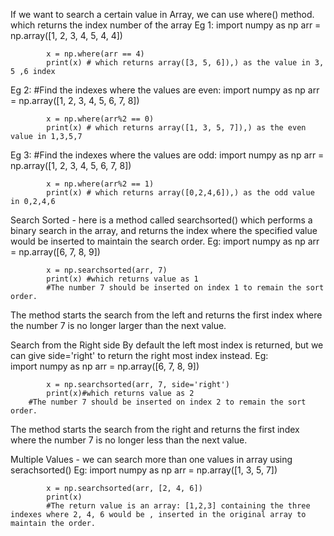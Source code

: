 If we want to search a certain value in Array, we can use where() method. which returns the index  number of the array
Eg 1:		import numpy as np
			arr = np.array([1, 2, 3, 4, 5, 4, 4])

			x = np.where(arr == 4)
			print(x) # which returns array([3, 5, 6]),) as the value in 3, 5 ,6 index

Eg 2: 	#Find the indexes where the values are even:
			import numpy as np
			arr = np.array([1, 2, 3, 4, 5, 6, 7, 8])

			x = np.where(arr%2 == 0)
			print(x) # which returns array([1, 3, 5, 7]),) as the even value in 1,3,5,7

Eg 3:	#Find the indexes where the values are odd:
			import numpy as np
			arr = np.array([1, 2, 3, 4, 5, 6, 7, 8])

			x = np.where(arr%2 == 1)
			print(x) # which returns array([0,2,4,6]),) as the odd value in 0,2,4,6

 Search Sorted - here is a method called searchsorted() which performs a binary search in the array, and returns the index where the specified value would be inserted to maintain the search order.
Eg:		import numpy as np
			arr = np.array([6, 7, 8, 9])

			x = np.searchsorted(arr, 7)
			print(x) #which returns value as 1
			#The number 7 should be inserted on index 1 to remain the sort order.
The method starts the search from the left and returns the first index where the number 7 is no longer larger than the next value.

Search from the Right side 
By default the left most index is returned, but we can give side='right' to return the right most index instead.
Eg:		import numpy as np
			arr = np.array([6, 7, 8, 9])

			x = np.searchsorted(arr, 7, side='right')
			print(x)#which returns value as 2
		#The number 7 should be inserted on index 2 to remain the sort order.
The method starts the search from the right and returns the first index where the number 7 is no longer less than the next value.

Multiple Values -  we can search more than one values in array using serachsorted()
Eg:		import numpy as np
			arr = np.array([1, 3, 5, 7])

			x = np.searchsorted(arr, [2, 4, 6])
			print(x)
			#The return value is an array: [1,2,3] containing the three indexes where 2, 4, 6 would be , inserted in the original array to maintain the order.

	